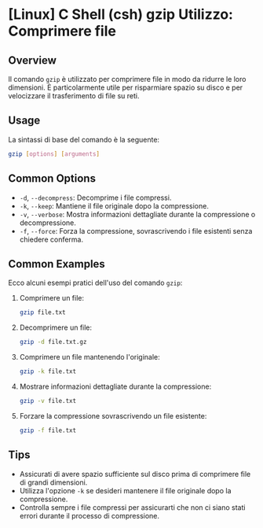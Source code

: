 # [Linux] C Shell (csh) gzip Utilizzo: Comprimere file

## Overview
Il comando `gzip` è utilizzato per comprimere file in modo da ridurre le loro dimensioni. È particolarmente utile per risparmiare spazio su disco e per velocizzare il trasferimento di file su reti.

## Usage
La sintassi di base del comando è la seguente:

```bash
gzip [options] [arguments]
```

## Common Options
- `-d`, `--decompress`: Decomprime i file compressi.
- `-k`, `--keep`: Mantiene il file originale dopo la compressione.
- `-v`, `--verbose`: Mostra informazioni dettagliate durante la compressione o decompressione.
- `-f`, `--force`: Forza la compressione, sovrascrivendo i file esistenti senza chiedere conferma.

## Common Examples
Ecco alcuni esempi pratici dell'uso del comando `gzip`:

1. Comprimere un file:
   ```bash
   gzip file.txt
   ```

2. Decomprimere un file:
   ```bash
   gzip -d file.txt.gz
   ```

3. Comprimere un file mantenendo l'originale:
   ```bash
   gzip -k file.txt
   ```

4. Mostrare informazioni dettagliate durante la compressione:
   ```bash
   gzip -v file.txt
   ```

5. Forzare la compressione sovrascrivendo un file esistente:
   ```bash
   gzip -f file.txt
   ```

## Tips
- Assicurati di avere spazio sufficiente sul disco prima di comprimere file di grandi dimensioni.
- Utilizza l'opzione `-k` se desideri mantenere il file originale dopo la compressione.
- Controlla sempre i file compressi per assicurarti che non ci siano stati errori durante il processo di compressione.